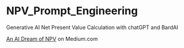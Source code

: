 # NPV_Prompt_Engineering
Generative AI Net Present Value Calculation with chatGPT and BardAI

[An AI Dream of NPV](https://medium.com/@keithashe/an-ai-dream-of-npv-95776177e484) on Medium.com


